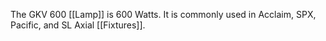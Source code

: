 The GKV 600 [[Lamp]] is 600 Watts. It is commonly used in Acclaim, SPX, Pacific, and SL Axial [[Fixtures]]. 